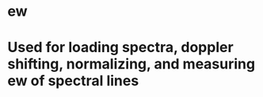 # ew
# Used for loading spectra, doppler shifting, normalizing, and measuring ew of spectral lines 
